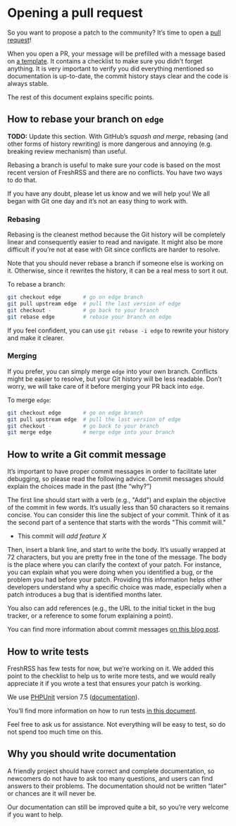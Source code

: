 # Opening a pull request

So you want to propose a patch to the community? It’s time to open a [pull request](https://github.com/FreshRSS/FreshRSS/pulls)!

When you open a PR, your message will be prefilled with a message based on [a template](https://github.com/FreshRSS/FreshRSS/blob/edge/docs/pull_request_template.md). It contains a checklist to make sure you didn’t forget anything. It is very important to verify you did everything mentioned so documentation is up-to-date, the commit history stays clear and the code is always stable.

The rest of this document explains specific points.

## How to rebase your branch on `edge`

**TODO:** Update this section. With GitHub’s *squash and merge*, rebasing (and other forms of history rewriting) is more dangerous and annoying (e.g. breaking review mechanism) than useful.

Rebasing a branch is useful to make sure your code is based on the most recent version of FreshRSS and there are no conflicts. You have two ways to do that.

If you have any doubt, please let us know and we will help you! We all began with Git one day and it’s not an easy thing to work with.

### Rebasing

Rebasing is the cleanest method because the Git history will be completely linear and consequently easier to read and navigate. It might also be more difficult if you’re not at ease with Git since conflicts are harder to resolve.

Note that you should never rebase a branch if someone else is working on it. Otherwise, since it rewrites the history, it can be a real mess to sort it out.

To rebase a branch:

```sh
git checkout edge       # go on edge branch
git pull upstream edge  # pull the last version of edge
git checkout -          # go back to your branch
git rebase edge         # rebase your branch on edge
```

If you feel confident, you can use `git rebase -i edge` to rewrite your history and make it clearer.

### Merging

If you prefer, you can simply merge `edge` into your own branch. Conflicts might be easier to resolve, but your Git history will be less readable. Don’t worry, we will take care of it before merging your PR back into `edge`.

To merge `edge`:

```sh
git checkout edge       # go on edge branch
git pull upstream edge  # pull the last version of edge
git checkout -          # go back to your branch
git merge edge          # merge edge into your branch
```

## How to write a Git commit message

It’s important to have proper commit messages in order to facilitate later debugging, so please read the following advice. Commit messages should explain the choices made in the past (the “why?”)

The first line should start with a verb (e.g., "Add") and explain the objective of the commit in few words. It’s usually less than 50 characters so it remains concise. You can consider this line the subject of your commit. Think of it as the second part of a sentence that starts with the words "This commit will."

* This commit will *add feature X*

Then, insert a blank line, and start to write the body. It’s usually wrapped at 72 characters, but you are pretty free in the tone of the message. The body is the place where you can clarify the context of your patch. For instance, you can explain what you were doing when you identified a bug, or the problem you had before your patch. Providing this information helps other developers understand why a specific choice was made, especially when a patch introduces a bug that is identified months later.

You also can add references (e.g., the URL to the initial ticket in the bug tracker, or a reference to some forum explaining a point).

You can find more information about commit messages [on this blog post](https://chris.beams.io/posts/git-commit/).

## How to write tests

FreshRSS has few tests for now, but we’re working on it. We added this point to the checklist to help us to write more tests, and we would really appreciate it if you wrote a test that ensures your patch is working.

We use [PHPUnit](https://phpunit.de/) version 7.5 ([documentation](https://phpunit.readthedocs.io/en/7.5/)).

You’ll find more information on how to run tests [in this document](03_Running_tests.md).

Feel free to ask us for assistance. Not everything will be easy to test, so do not spend too much time on this.

## Why you should write documentation

A friendly project should have correct and complete documentation, so newcomers do not have to ask too many questions, and users can find answers to their problems. The documentation should not be written “later” or chances are it will never be.

Our documentation can still be improved quite a bit, so you’re very welcome if you want to help.
